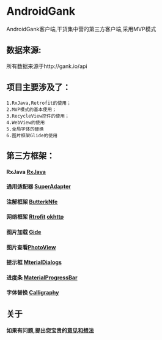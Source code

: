 # AndroidGank
AndroidGank客户端,干货集中营的第三方客户端,采用MVP模式<br>

## 数据来源:
所有数据来源于http://gank.io/api <br>

## 项目主要涉及了：
    1.RxJava,Retrofit的使用；
    2.MVP模式的基本使用；
    3.RecycleView控件的使用；
    4.WebView的使用
    5.全局字体的替换
    6.图片框架Glide的使用
    
## 第三方框架：
#### RxJava [RxJava](https://github.com/ReactiveX/RxJava)
#### 通用适配器 [SuperAdapter](https://github.com/byteam/SuperAdapter)
#### 注解框架 [ButterkNfe](https://github.com/JakeWharton/butterknife)
#### 网络框架 [Rtrofit](https://github.com/square/retrofit)  [okhttp](https://github.com/square/okhttp)
#### 图片加载 [Gide](https://github.com/bumptech/glide)
#### 图片查看[PhotoView](https://github.com/chrisbanes/PhotoView)
#### 提示框  [MterialDialogs](https://github.com/afollestad/material-dialogs) 
#### 进度条  [MaterialProgressBar](https://github.com/DreaminginCodeZH/MaterialProgressBar) 
#### 字体替换  [Calligraphy](https://github.com/chrisjenx/Calligraphy) 

## 关于
#### 如果有问题,提出您宝贵的[意见和想法](https://github.com/JamJunLe/AndroidGank/issues)



